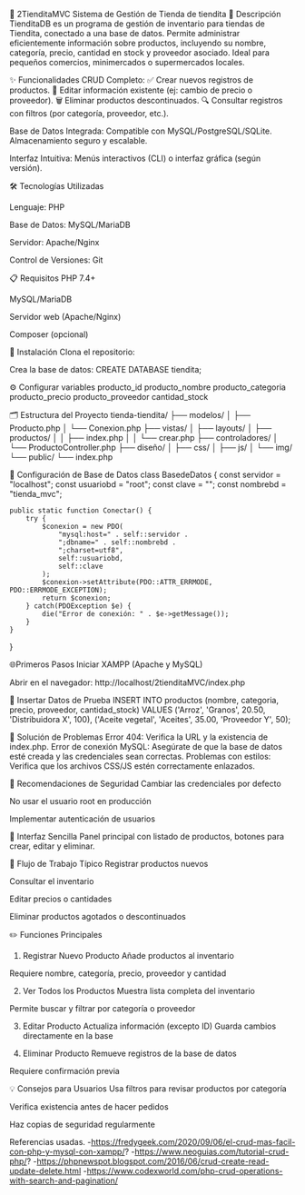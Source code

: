🛒 2TienditaMVC
Sistema de Gestión de Tienda de tiendita
📌 Descripción
TienditaDB es un programa de gestión de inventario para tiendas de Tiendita, conectado a una base de datos. Permite administrar eficientemente información sobre productos, incluyendo su nombre, categoría, precio, cantidad en stock y proveedor asociado. Ideal para pequeños comercios, minimercados o supermercados locales.

✨ Funcionalidades
CRUD Completo:
✅ Crear nuevos registros de productos.
📝 Editar información existente (ej: cambio de precio o proveedor).
🗑️ Eliminar productos descontinuados.
🔍 Consultar registros con filtros (por categoría, proveedor, etc.).

Base de Datos Integrada:
Compatible con MySQL/PostgreSQL/SQLite.
Almacenamiento seguro y escalable.

Interfaz Intuitiva:
Menús interactivos (CLI) o interfaz gráfica (según versión).

🛠️ Tecnologías Utilizadas

Lenguaje: PHP

Base de Datos: MySQL/MariaDB

Servidor: Apache/Nginx

Control de Versiones: Git

📋 Requisitos
PHP 7.4+

MySQL/MariaDB

Servidor web (Apache/Nginx)

Composer (opcional)

🚀 Instalación
Clona el repositorio:

Crea la base de datos:
CREATE DATABASE tiendita;  

⚙️ Configurar variables
producto_id
producto_nombre
producto_categoria
producto_precio
producto_proveedor
cantidad_stock

🗂 Estructura del Proyecto
tienda-tiendita/
├── modelos/
│   ├── Producto.php
│   └── Conexion.php
├── vistas/
│   ├── layouts/
│   ├── productos/
│   │   ├── index.php
│   │   └── crear.php
├── controladores/
│   └── ProductoController.php
├── diseño/
│   ├── css/
│   ├── js/
│   └── img/
└── public/
    └── index.php

💾 Configuración de Base de Datos
class BasedeDatos {
    const servidor = "localhost";
    const usuariobd = "root";
    const clave = "";
    const nombrebd = "tienda_mvc";

    public static function Conectar() {
        try {
            $conexion = new PDO(
                "mysql:host=" . self::servidor . 
                ";dbname=" . self::nombrebd . 
                ";charset=utf8",
                self::usuariobd,
                self::clave
            );
            $conexion->setAttribute(PDO::ATTR_ERRMODE, PDO::ERRMODE_EXCEPTION);
            return $conexion;
        } catch(PDOException $e) {
            die("Error de conexión: " . $e->getMessage());
        }
    }
}

🌐Primeros Pasos
Iniciar XAMPP (Apache y MySQL)

Abrir en el navegador:
http://localhost/2tienditaMVC/index.php

🧪 Insertar Datos de Prueba
INSERT INTO productos
(nombre, categoria, precio, proveedor, cantidad_stock)
VALUES
('Arroz', 'Granos', 20.50, 'Distribuidora X', 100),
('Aceite vegetal', 'Aceites', 35.00, 'Proveedor Y', 50);

🧰 Solución de Problemas
Error 404: Verifica la URL y la existencia de index.php.
Error de conexión MySQL: Asegúrate de que la base de datos esté creada y las credenciales sean correctas.
Problemas con estilos: Verifica que los archivos CSS/JS estén correctamente enlazados.

🔑 Recomendaciones de Seguridad
Cambiar las credenciales por defecto

No usar el usuario root en producción

Implementar autenticación de usuarios

📱 Interfaz Sencilla
Panel principal con listado de productos, botones para crear, editar y eliminar.

🔄 Flujo de Trabajo Típico
Registrar productos nuevos

Consultar el inventario

Editar precios o cantidades

Eliminar productos agotados o descontinuados

✏️ Funciones Principales
1. Registrar Nuevo Producto
Añade productos al inventario

Requiere nombre, categoría, precio, proveedor y cantidad

2. Ver Todos los Productos
Muestra lista completa del inventario

Permite buscar y filtrar por categoría o proveedor

3. Editar Producto
Actualiza información (excepto ID)
Guarda cambios directamente en la base

4. Eliminar Producto
Remueve registros de la base de datos

Requiere confirmación previa

💡 Consejos para Usuarios
Usa filtros para revisar productos por categoría

Verifica existencia antes de hacer pedidos

Haz copias de seguridad regularmente


Referencias usadas.
    -https://fredygeek.com/2020/09/06/el-crud-mas-facil-con-php-y-mysql-con-xampp/?
    -https://www.neoguias.com/tutorial-crud-php/?
    -https://phpnewspot.blogspot.com/2016/06/crud-create-read-update-delete.html
    -https://www.codexworld.com/php-crud-operations-with-search-and-pagination/
